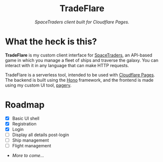 <div align="center">

TradeFlare
===

*SpaceTraders client built for Cloudflare Pages.*

</div>

# What the heck is this?

**TradeFlare** is my custom client interface for [SpaceTraders](https://spacetraders.io/), an API-based game in which you manage a fleet of ships and traverse the galaxy. You can interact with it in any language that can make HTTP requests.

TradeFlare is a serverless tool, intended to be used with [Cloudflare Pages](https://pages.cloudflare.com/). The backend is built using the [Hono](https://hono.dev) framework, and the frontend is made using my custom UI tool, [pagery](https://github.com/tycrek/pagery).

# Roadmap

- [x] Basic UI shell
- [x] Registration
- [x] Login
- [ ] Display all details post-login
- [ ] Ship management
- [ ] Flight management
- *More to come...*

